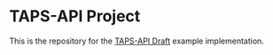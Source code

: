# TAPS-API Project
This is the repository for the [TAPS-API Draft](https://www.ietf.org/archive/id/draft-ietf-taps-interface-10.html) example implementation. 
